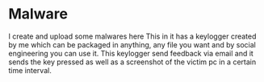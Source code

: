 # Malware
I create and upload some malwares here
This in it has a keylogger created by me which can be packaged in anything, any file you want and by social engineering you can use it.
This keylogger send feedback via email and it sends the key pressed as well as a screenshot of the victim pc in a certain time interval.
